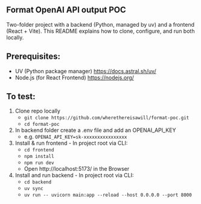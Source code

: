 ## Format OpenAI API output POC
Two-folder project with a backend (Python, managed by uv) and a frontend (React + Vite).
This README explains how to clone, configure, and run both locally.

## Prerequisites:
- UV (Python package manager) https://docs.astral.sh/uv/
- Node.js (for React Frontend) https://nodejs.org/

## To test:
1. Clone repo locally
    - `git clone https://github.com/wherethereisawill/format-poc.git`
    - `cd format-poc`
2. In backend folder create a .env file and add an OPENAI_API_KEY
    - e.g. `OPENAI_API_KEY=sk-xxxxxxxxxxxxxxxx`
3. Install & run frontend - In project root via CLI:
    - `cd frontend`
    - `npm install`
    - `npm run dev`
    - Open http://localhost:5173/ in the Browser
4. Install and run backend - In project root via CLI:
    - `cd backend`
    - `uv sync`
    - `uv run -- uvicorn main:app --reload --host 0.0.0.0 --port 8000`